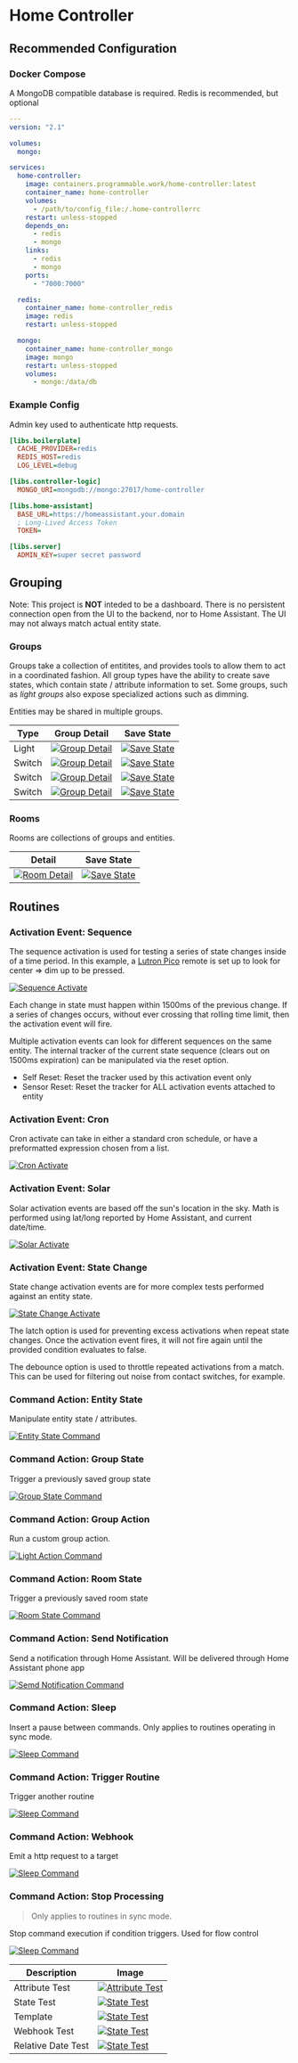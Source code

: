 # Home Controller

## Recommended Configuration

### Docker Compose

A MongoDB compatible database is required. Redis is recommended, but optional

```yaml
---
version: "2.1"

volumes:
  mongo:

services:
  home-controller:
    image: containers.programmable.work/home-controller:latest
    container_name: home-controller
    volumes:
      - /path/to/config_file:/.home-controllerrc
    restart: unless-stopped
    depends_on:
      - redis
      - mongo
    links:
      - redis
      - mongo
    ports:
      - "7000:7000"

  redis:
    container_name: home-controller_redis
    image: redis
    restart: unless-stopped

  mongo:
    container_name: home-controller_mongo
    image: mongo
    restart: unless-stopped
    volumes:
      - mongo:/data/db

```

### Example Config

Admin key used to authenticate http requests.

```ini
[libs.boilerplate]
  CACHE_PROVIDER=redis
  REDIS_HOST=redis
  LOG_LEVEL=debug

[libs.controller-logic]
  MONGO_URI=mongodb://mongo:27017/home-controller

[libs.home-assistant]
  BASE_URL=https://homeassistant.your.domain
  ; Long-Lived Access Token
  TOKEN=

[libs.server]
  ADMIN_KEY=super secret password
```

## Grouping

Note: This project is **NOT** inteded to be a dashboard. There is no persistent connection open from the UI to the backend, nor to Home Assistant. The UI may not always match actual entity state.

### Groups

Groups take a collection of entitites, and provides tools to allow them to act in a coordinated fashion. All group types have the ability to create save states, which contain state / attribute information to set. Some groups, such as *light groups* also expose specialized actions such as dimming.

Entities may be shared in multiple groups.

| Type | Group Detail | Save State |
| --- | --- | --- |
| Light | [![Group Detail](docs/light.group.png)](docs/light.group.png) | [![Save State](docs/light.group.save_state.png)](docs/light.group.save_state.png) |
| Switch | [![Group Detail](docs/switch.group.png)](docs/light.group.png) | [![Save State](docs/switch.group.save_state.png)](docs/light.group.save_state.png) |
| Switch | [![Group Detail](docs/fan.group.png)](docs/light.group.png) | [![Save State](docs/fan.group.save_state.png)](docs/light.group.save_state.png) |
| Switch | [![Group Detail](docs/lock.group.png)](docs/light.group.png) | [![Save State](docs/lock.group.save_state.png)](docs/light.group.save_state.png) |

### Rooms

Rooms are collections of groups and entities.

| Detail | Save State |
| --- | --- |
| [![Room Detail](docs/room.detail.png)](docs/light.group.png) | [![Save State](docs/room.save_state.png)](docs/light.group.save_state.png) |

## Routines

### Activation Event: Sequence

The sequence activation is used for testing a series of state changes inside of a time period. In this example, a [Lutron Pico](https://www.amazon.com/dp/B00KLAXFQ0) remote is set up to look for center => dim up to be pressed.

[![Sequence Activate](docs/sequence.activate.png)](docs/sequence.activate.png)

Each change in state must happen within 1500ms of the previous change. If a series of changes occurs, without ever crossing that rolling time limit, then the activation event will fire.

Multiple activation events can look for different sequences on the same entity. The internal tracker of the current state sequence (clears out on 1500ms expiration) can be manipulated via the reset option.

- Self Reset: Reset the tracker used by this activation event only
- Sensor Reset: Reset the tracker for ALL activation events attached to entity

### Activation Event: Cron

Cron activate can take in either a standard cron schedule, or have a preformatted expression chosen from a list.

[![Cron Activate](docs/cron.activate.png)](docs/cron.activate.png)

### Activation Event: Solar

Solar activation events are based off the sun's location in the sky. Math is performed using lat/long reported by Home Assistant, and current date/time.

[![Solar Activate](docs/solar.activate.png)](docs/solar.activate.png)

### Activation Event: State Change

State change activation events are for more complex tests performed against an entity state.

[![State Change Activate](docs/state-change.activate.png)](docs/state-change.activate.png)

The latch option is used for preventing excess activations when repeat state changes. Once the activation event fires, it will not fire again until the provided condition evaluates to false.

The debounce option is used to throttle repeated activations from a match. This can be used for filtering out noise from contact switches, for example.

### Command Action: Entity State

Manipulate entity state / attributes.

[![Entity State Command](docs/command.entity_state.png)](docs/command.entity_state.png)

### Command Action: Group State

Trigger a previously saved group state

[![Group State Command](docs/command.group_state.png)](docs/command.group_state.png)

### Command Action: Group Action

Run a custom group action.

[![Light Action Command](docs/command.light_group_action.png)](docs/command.light_group_action.png)

### Command Action: Room State

Trigger a previously saved room state

[![Room State Command](docs/command.room_state.png)](docs/command.room_state.png)

### Command Action: Send Notification

Send a notification through Home Assistant. Will be delivered through Home Assistant phone app

[![Semd Notification Command](docs/command.notification.png)](docs/command.notification.png)

### Command Action: Sleep

Insert a pause between commands. Only applies to routines operating in sync mode.

[![Sleep Command](docs/command.sleep.png)](docs/command.sleep.png)

### Command Action: Trigger Routine

Trigger another routine

[![Sleep Command](docs/command.routine.png)](docs/command.routine.png)

### Command Action: Webhook

Emit a http request to a target

[![Sleep Command](docs/command.routine.png)](docs/command.routine.png)

### Command Action: Stop Processing

> Only applies to routines in sync mode.

Stop command execution if condition triggers. Used for flow control

[![Sleep Command](docs/command.routine.png)](docs/command.routine.png)

| Description | Image |
| --- | --- |
| Attribute Test | [![Attribute Test](docs/stop_processing.attribute.png)](docs/stop_processing.attribute.png) |
| State Test | [![State Test](docs/stop_processing.state.png)](docs/stop_processing.state.png) |
| Template | [![State Test](docs/stop_processing.template.png)](docs/stop_processing.template.png) |
| Webhook Test | [![State Test](docs/stop_processing.webhook.png)](docs/stop_processing.webhook.png) |
| Relative Date Test | [![State Test](docs/stop_processing.relative_date.png)](docs/stop_processing.relative_date.png) |
